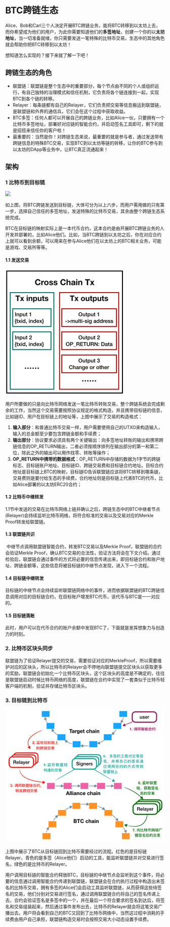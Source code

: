 # BTC跨链生态

Alice、Bob和Carl三个人决定开展BTC跨链业务，能将BTC转移到以太坊上去，而你希望成为他们的用户，为此你需要知道他们的**多签地址**，创建一个你的以**太坊地址**，当一切准备就绪，你只需要发送一笔特殊的比特币交易，生态中的其他角色就会帮助你把BTC转移到以太坊！

想知道怎么实现的？接下来就了解一下吧！

## 跨链生态的角色

- 联盟链：联盟链是整个生态中的重要部分，每个节点由不同的个人或组织运行，有自己独特的治理模式和信任机制，它负责将各个链连接到一起，实现BTC到各个链的转移。
- Relayer：每条链都有自己的Relayer，它们负责把交易等信息搬运到联盟链，是联盟链和外界的通信兵，它们会在这个过程中获取收益。
- BTC多签：任何人都可以开展自己的跨链业务，比如Alice一伙，只要拥有一个比特币多签地址，部署好对应链的智能合约，并启动签名工具即可，剩下的就是招揽来信任你的客户啦！
- 最重要的：当然是你！对跨链生态来说，最重要的就是参与者，通过发送带有跨链信息的特殊BTC交易，实现BTC到以太坊等链的转移，让你的BTC参与到以太坊的DApp等业务中，让BTC真正流通起来！

## 架构

### 1 比特币到目标链

![](/Users/zou/go/src/github.com/ontio/cross-chain/btc/pic/from.png)

​	如上图，将BTC跨链发送到目标链，大体可分为以上六步，而用户需用做的只有第一步，选择自己信任的多签地址，发送特殊的比特币交易，其余由整个跨链生态系统完成。

​	BTC在目标链的映射实际上是一本代币合约，这本合约是由开展BTC跨链业务的人开发并部署的，比如Alice他们。比如，当BTC跨链到以太坊之后，你在对应合约上就可以看到余额，可以用来在参与Alice他们在以太坊上的BTC相关业务，可能是游戏、交易所等等。

#### 1.1 发送交易

![](./pic/cctx.png)

​	用户所要做的只是向比特币网络发送一笔比特币转账交易，整个跨链系统会完成剩余的工作，当然这个交易需要按照协议规定的格式构造，并且携带目标链的信息，比如链ID、用户在目标链上的地址等，上图中展示了交易的构造格式：

1. **输入部分**：和普通比特币交易一样，用户需要使用自己的UTXO来构造输入，输入的总金额至少要包含跨链金额和手续费；
2. **输出部分**：协议要求必须具有两个关键输出：向多签地址转账的输出和携带跨链信息的OP_RETURN输出，二者必须按顺序排列在输出部分的第一和第二位，除此之外的输出可以用作找零、转账等操作；
3. **OP_RETURN中携带的数据格式**：OP_RETURN中存储的数据为1字节的跨链标志、目标链账户地址、目标链ID、跨链交易费和目标链合约地址。目标合约地址是目标链上BTC的映射，目标链ID告诉联盟链应该将BTC转移到哪条链，交易费则是要付给生态的手续费，合约地址则是目标链上代表BTC的代币，比如Alice部署的以太坊ERC20合约；

#### 1.2 比特币中继转发

​	1.1节中发送的交易在比特币网络上链并确认之后，跨链生态中的BTC中继者节点(Relayer)会持续监听比特币网络，将符合标准的交易以及交易对应的Merkle Proof转发给联盟链。

#### 1.3 联盟链共识

​	中继节点调用联盟链智能合约，转发BTC交易以及Merkle Proof，联盟链的合约会验证Merkle Proof，确认BTC交易的合法性，验证方法将会在下文介绍。通过检验后，联盟链会通过事件的方式将必要的信息传递出来，即目标链合约和账户地址、跨链金额等，这些信息将被目标链的中继节点发现，进入下一个流程。

#### 1.4 目标链中继转发

​	目标链的中继节点会持续监听联盟链网络中的事件，进而依据联盟链的BTC跨链信息调用对应的目标链合约，在目标账户增发BTC代币，该代币与BTC是一一对应的。

#### 1.5 目标链落账

​	此时，用户可以在代币合约的账户余额中发现BTC了，下面就是发挥想象力与创造力的时刻。

### 2. 比特币区块头同步

联盟链为了验证Relayer提交的交易，需要验证对应的MerkleProof，所以需要维护对应的区块头，所以比特币的Relayer会不停地向联盟链提交区块头以获取更多的奖励，联盟链会初始化一个比特币区块头，这个区块头的高度是不确定的，往往是联盟链启动时候比特币网络的高度，联盟链在合约中实现了一套类似于比特币轻客户端的机制，验证并存储比特币区块头。

### 3. 目标链到比特币

![](./pic/to.png)

上图中展示了BTC从目标链回到比特币需要经过的流程。红色的是目标链Relayer，青色的是多签（Alice他们）启动的工具，能监听联盟链并对交易进行签名，绿色的是比特币的Relayer。

用户调用目标链的智能合约释放BTC，目标链的中继节点会监听到这个事件，将必要的信息通过调用智能合约传递到联盟链，联盟链会在合约执行过程中构造出未签名的比特币交易，拥有多签的Alice们会启动工具监听联盟链，从而获得这些待签名的交易，他们分别对交易进行签名，通过调用联盟链合约将自己的签名传递上去，合约会验证签名是多签中的一个，并在最后一个符合要求的签名到达后，将签名和交易组装起来，然后通过事件发布出去，比特币的Relayer就会将这笔交易广播出去。用户将会看到自己的BTC又回到了比特币网络中，当然这过程中消耗的手续费由用户自己承担，联盟链构造交易时会按照交易大小动态设置手续费。